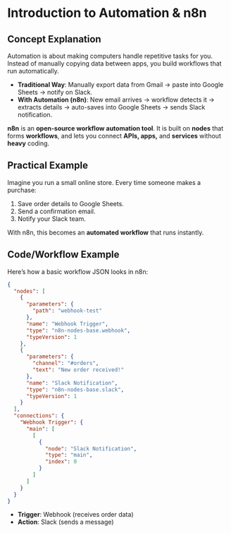 # Introduction to Automation & n8n
## Concept Explanation
Automation is about making computers handle repetitive tasks for you. Instead of manually copying data between apps, you build workflows that run automatically.  
- **Traditional Way**: Manually export data from Gmail → paste into Google Sheets → notify on Slack.
- **With Automation (n8n)**: New email arrives → workflow detects it → extracts details → auto-saves into Google Sheets → sends Slack notification.
  
**n8n** is an **open-source workflow automation tool**.
It is built on **nodes** that forms **workflows**, and lets you connect **APIs, apps,** and **services** without **heavy** coding.

## Practical Example
Imagine you run a small online store. Every time someone makes a purchase:
1. Save order details to Google Sheets.
2. Send a confirmation email.
3. Notify your Slack team.

With n8n, this becomes an **automated workflow** that runs instantly.

## Code/Workflow Example
Here’s how a basic workflow JSON looks in n8n:
```json
{
  "nodes": [
    {
      "parameters": {
        "path": "webhook-test"
      },
      "name": "Webhook Trigger",
      "type": "n8n-nodes-base.webhook",
      "typeVersion": 1
    },
    {
      "parameters": {
        "channel": "#orders",
        "text": "New order received!"
      },
      "name": "Slack Notification",
      "type": "n8n-nodes-base.slack",
      "typeVersion": 1
    }
  ],
  "connections": {
    "Webhook Trigger": {
      "main": [
        [
          {
            "node": "Slack Notification",
            "type": "main",
            "index": 0
          }
        ]
      ]
    }
  }
}
```
- **Trigger**: Webhook (receives order data)
- **Action**: Slack (sends a message)